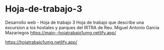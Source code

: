 # Hoja-de-trabajo-3
Desarrollo web - Hoja de trabajo 3
Hoja de trabajo que describe una excursion a los hostales y parques del IRTRA de Reu.
Miguel Antonio Garcia Mazariegos
https://main--hojatrabajo1umg.netlify.app/

https://hojatrabajo1umg.netlify.app/

